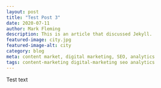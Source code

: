 ```yaml
---
layout: post
title: "Test Post 3"
date: 2020-07-11
author: Mark Fleming
description: This is an article that discussed Jekyll.
featured-image: city.jpg
featured-image-alt: city
category: blog
meta: content market, digital marketing, SEO, analytics
tags: content-marketing digital-marketing seo analytics
---
```


Test text
